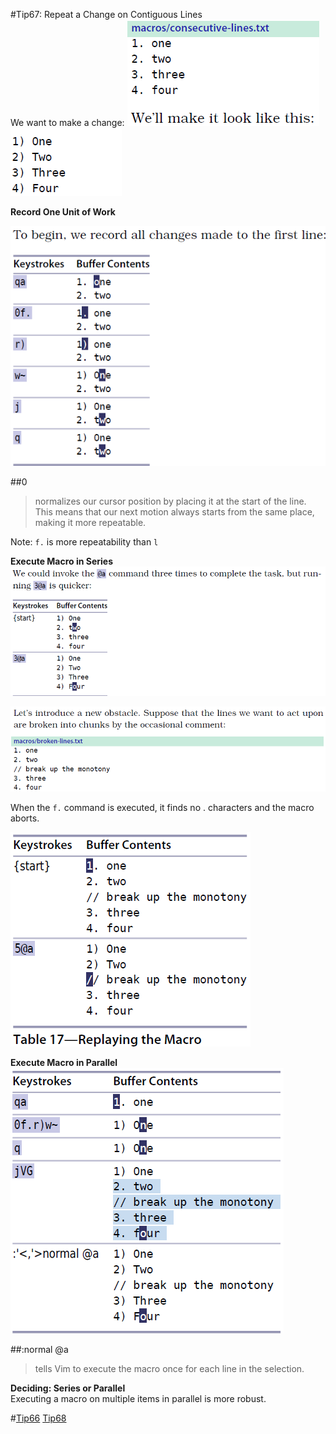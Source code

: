 #Tip67: Repeat a Change on Contiguous Lines  
We want to make a change: 
![tip67_1](images/tip67_1.png)  
![tip67_2](images/tip67_2.png)  
  
**Record One Unit of Work**  
  
![tip67_3](images/tip67_3.png)  
  
##0  
>normalizes our cursor position by placing it at the start of the line. This means that our next motion always starts from the same place, making it more repeatable.  
  
Note: `f.` is more repeatability than `l`  
  
**Execute Macro in Series**  
![tip67_4](images/tip67_4.png)  
  
![tip67_5](images/tip67_5.png)  
  
When the `f.` command is executed, it finds no . characters and the macro aborts.  
  
![tip67_6](images/tip67_6.png)  
  
**Execute Macro in Parallel**  
![tip67_7](images/tip67_7.png)  
  
##:normal @a  
>tells Vim to execute the macro once for each line in the selection.  
  
**Deciding: Series or Parallel**  
Executing a macro on multiple items in parallel is more robust.  
  
#[Tip66](tip66.md) [Tip68](tip68.md)
